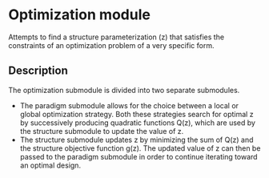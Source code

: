Optimization module
===================

Attempts to find a structure parameterization (z) that satisfies the constraints
of an optimization problem of a very specific form.


Description
-----------

The optimization submodule is divided into two separate submodules.

*   The paradigm submodule allows for the choice between a local or global
    optimization strategy. 
    Both these strategies search for optimal z 
    by successively producing quadratic functions Q(z), 
    which are used by the structure submodule to update the value of z.
*   The structure submodule updates z by minimizing 
    the sum of Q(z) and the structure objective function g(z).
    The updated value of z can then be passed to the paradigm submodule
    in order to continue iterating toward an optimal design.

